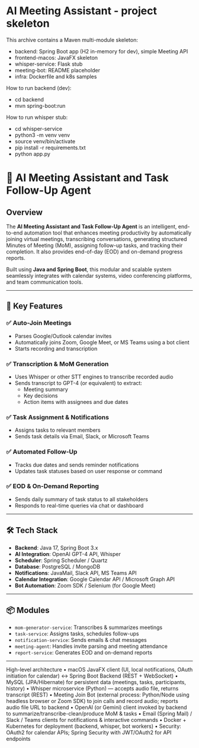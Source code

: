 AI Meeting Assistant - project skeleton
=======================================

This archive contains a Maven multi-module skeleton:
- backend: Spring Boot app (H2 in-memory for dev), simple Meeting API
- frontend-macos: JavaFX skeleton
- whisper-service: Flask stub
- meeting-bot: README placeholder
- infra: Dockerfile and k8s samples

How to run backend (dev):
- cd backend
- mvn spring-boot:run

How to run whisper stub:
- cd whisper-service
- python3 -m venv venv
- source venv/bin/activate
- pip install -r requirements.txt
- python app.py


# 🤖 AI Meeting Assistant and Task Follow-Up Agent

## Overview

The **AI Meeting Assistant and Task Follow-Up Agent** is an intelligent, end-to-end automation tool that enhances meeting productivity by automatically joining virtual meetings, transcribing conversations, generating structured Minutes of Meeting (MoM), assigning follow-up tasks, and tracking their completion. It also provides end-of-day (EOD) and on-demand progress reports.

Built using **Java and Spring Boot**, this modular and scalable system seamlessly integrates with calendar systems, video conferencing platforms, and team communication tools.

---

## 🔑 Key Features

### ✅ Auto-Join Meetings
- Parses Google/Outlook calendar invites
- Automatically joins Zoom, Google Meet, or MS Teams using a bot client
- Starts recording and transcription

### ✅ Transcription & MoM Generation
- Uses Whisper or other STT engines to transcribe recorded audio
- Sends transcript to GPT-4 (or equivalent) to extract:
  - Meeting summary
  - Key decisions
  - Action items with assignees and due dates

### ✅ Task Assignment & Notifications
- Assigns tasks to relevant members
- Sends task details via Email, Slack, or Microsoft Teams

### ✅ Automated Follow-Up
- Tracks due dates and sends reminder notifications
- Updates task statuses based on user response or command

### ✅ EOD & On-Demand Reporting
- Sends daily summary of task status to all stakeholders
- Responds to real-time queries via chat or dashboard

---

## 🛠 Tech Stack

- **Backend**: Java 17, Spring Boot 3.x
- **AI Integration**: OpenAI GPT-4 API, Whisper
- **Scheduler**: Spring Scheduler / Quartz
- **Database**: PostgreSQL / MongoDB
- **Notifications**: JavaMail, Slack API, MS Teams API
- **Calendar Integration**: Google Calendar API / Microsoft Graph API
- **Bot Automation**: Zoom SDK / Selenium (for Google Meet)

---

## 📦 Modules

- `mom-generator-service`: Transcribes & summarizes meetings
- `task-service`: Assigns tasks, schedules follow-ups
- `notification-service`: Sends emails & chat messages
- `meeting-agent`: Handles invite parsing and meeting attendance
- `report-service`: Generates EOD and on-demand reports

---
High-level architecture
	•	macOS JavaFX client (UI, local notifications, OAuth initiation for calendar) ↔ Spring Boot Backend (REST + WebSocket)
	•	MySQL (JPA/Hibernate) for persistent data (meetings, tasks, participants, history)
	•	Whisper microservice (Python) — accepts audio file, returns transcript (REST)
	•	Meeting Join Bot (external process: Python/Node using headless browser or Zoom SDK) to join calls and record audio; reports audio file URL to backend
	•	OpenAI (or Gemini) client invoked by backend to summarize/transcribe-clean/produce MoM & tasks
	•	Email (Spring Mail) / Slack / Teams clients for notifications & interactive commands
	•	Docker + Kubernetes for deployment (backend, whisper, bot workers)
	•	Security: OAuth2 for calendar APIs; Spring Security with JWT/OAuth2 for API endpoints


